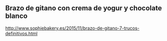 ## Brazo de gitano con crema de yogur y chocolate blanco

http://www.sophiebakery.es/2015/11/brazo-de-gitano-7-trucos-definitivos.html
